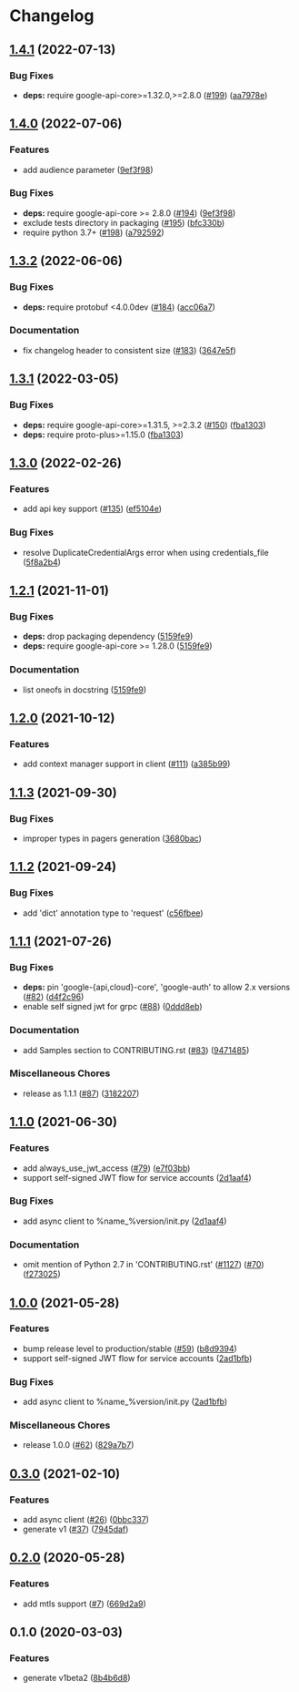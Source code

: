 # Changelog

## [1.4.1](https://github.com/googleapis/python-memcache/compare/v1.4.0...v1.4.1) (2022-07-13)


### Bug Fixes

* **deps:** require google-api-core>=1.32.0,>=2.8.0 ([#199](https://github.com/googleapis/python-memcache/issues/199)) ([aa7978e](https://github.com/googleapis/python-memcache/commit/aa7978edd9b6fbe831775622ed3066e39112c2b1))

## [1.4.0](https://github.com/googleapis/python-memcache/compare/v1.3.2...v1.4.0) (2022-07-06)


### Features

* add audience parameter ([9ef3f98](https://github.com/googleapis/python-memcache/commit/9ef3f98e1fb6d73ff9a0f3a9dc9fd74c60ba8c78))


### Bug Fixes

* **deps:** require google-api-core >= 2.8.0 ([#194](https://github.com/googleapis/python-memcache/issues/194)) ([9ef3f98](https://github.com/googleapis/python-memcache/commit/9ef3f98e1fb6d73ff9a0f3a9dc9fd74c60ba8c78))
* exclude tests directory in packaging ([#195](https://github.com/googleapis/python-memcache/issues/195)) ([bfc330b](https://github.com/googleapis/python-memcache/commit/bfc330ba0db806ae59a1880414fb6404d78c3ea1))
* require python 3.7+ ([#198](https://github.com/googleapis/python-memcache/issues/198)) ([a792592](https://github.com/googleapis/python-memcache/commit/a792592877e7ff83d5afe631dcf4d2246d33966c))

## [1.3.2](https://github.com/googleapis/python-memcache/compare/v1.3.1...v1.3.2) (2022-06-06)


### Bug Fixes

* **deps:** require protobuf <4.0.0dev ([#184](https://github.com/googleapis/python-memcache/issues/184)) ([acc06a7](https://github.com/googleapis/python-memcache/commit/acc06a7c8564d272617a66456ac2a002b463443f))


### Documentation

* fix changelog header to consistent size ([#183](https://github.com/googleapis/python-memcache/issues/183)) ([3647e5f](https://github.com/googleapis/python-memcache/commit/3647e5f70d1d43e388d25f11fee9d730c453732d))

## [1.3.1](https://github.com/googleapis/python-memcache/compare/v1.3.0...v1.3.1) (2022-03-05)


### Bug Fixes

* **deps:** require google-api-core>=1.31.5, >=2.3.2 ([#150](https://github.com/googleapis/python-memcache/issues/150)) ([fba1303](https://github.com/googleapis/python-memcache/commit/fba130344bb07512d8fc0355c2c2da158d9be8ff))
* **deps:** require proto-plus>=1.15.0 ([fba1303](https://github.com/googleapis/python-memcache/commit/fba130344bb07512d8fc0355c2c2da158d9be8ff))

## [1.3.0](https://github.com/googleapis/python-memcache/compare/v1.2.1...v1.3.0) (2022-02-26)


### Features

* add api key support ([#135](https://github.com/googleapis/python-memcache/issues/135)) ([ef5104e](https://github.com/googleapis/python-memcache/commit/ef5104e0922d980c0023b65665f29f27c14cddcc))


### Bug Fixes

* resolve DuplicateCredentialArgs error when using credentials_file ([5f8a2b4](https://github.com/googleapis/python-memcache/commit/5f8a2b4fe5fcc0c4a2be6b9f8529f4ceacbf6421))

## [1.2.1](https://www.github.com/googleapis/python-memcache/compare/v1.2.0...v1.2.1) (2021-11-01)


### Bug Fixes

* **deps:** drop packaging dependency ([5159fe9](https://www.github.com/googleapis/python-memcache/commit/5159fe99b200979b54ce76633a7b8cda87931eee))
* **deps:** require google-api-core >= 1.28.0 ([5159fe9](https://www.github.com/googleapis/python-memcache/commit/5159fe99b200979b54ce76633a7b8cda87931eee))


### Documentation

* list oneofs in docstring ([5159fe9](https://www.github.com/googleapis/python-memcache/commit/5159fe99b200979b54ce76633a7b8cda87931eee))

## [1.2.0](https://www.github.com/googleapis/python-memcache/compare/v1.1.3...v1.2.0) (2021-10-12)


### Features

* add context manager support in client ([#111](https://www.github.com/googleapis/python-memcache/issues/111)) ([a385b99](https://www.github.com/googleapis/python-memcache/commit/a385b993b2473a01256042cc2c560f872c6b8c13))

## [1.1.3](https://www.github.com/googleapis/python-memcache/compare/v1.1.2...v1.1.3) (2021-09-30)


### Bug Fixes

* improper types in pagers generation ([3680bac](https://www.github.com/googleapis/python-memcache/commit/3680bac8c702cc0313b06dbec3c0c6512ac4a58a))

## [1.1.2](https://www.github.com/googleapis/python-memcache/compare/v1.1.1...v1.1.2) (2021-09-24)


### Bug Fixes

* add 'dict' annotation type to 'request' ([c56fbee](https://www.github.com/googleapis/python-memcache/commit/c56fbee0ffedac37a80bca5ca3028c53753ada5a))

## [1.1.1](https://www.github.com/googleapis/python-memcache/compare/v1.1.0...v1.1.1) (2021-07-26)


### Bug Fixes

* **deps:** pin 'google-{api,cloud}-core', 'google-auth' to allow 2.x versions ([#82](https://www.github.com/googleapis/python-memcache/issues/82)) ([d4f2c96](https://www.github.com/googleapis/python-memcache/commit/d4f2c965c13c28f97bda9aa8ab570529747bd68d))
* enable self signed jwt for grpc ([#88](https://www.github.com/googleapis/python-memcache/issues/88)) ([0ddd8eb](https://www.github.com/googleapis/python-memcache/commit/0ddd8eb6c91b799d443e4d09a20adcd25d9ef70a))


### Documentation

* add Samples section to CONTRIBUTING.rst ([#83](https://www.github.com/googleapis/python-memcache/issues/83)) ([9471485](https://www.github.com/googleapis/python-memcache/commit/94714851060def4b68ec065ae435b71ce94f41bc))


### Miscellaneous Chores

* release as 1.1.1 ([#87](https://www.github.com/googleapis/python-memcache/issues/87)) ([3182207](https://www.github.com/googleapis/python-memcache/commit/31822078c9a27c26f303f51106ccb0af587a35e4))

## [1.1.0](https://www.github.com/googleapis/python-memcache/compare/v1.0.0...v1.1.0) (2021-06-30)


### Features

* add always_use_jwt_access ([#79](https://www.github.com/googleapis/python-memcache/issues/79)) ([e7f03bb](https://www.github.com/googleapis/python-memcache/commit/e7f03bb915eb523afcb72ec0d2dd275739f485e5))
* support self-signed JWT flow for service accounts ([2d1aaf4](https://www.github.com/googleapis/python-memcache/commit/2d1aaf439d096857a727752ae129852b279c3658))


### Bug Fixes

* add async client to %name_%version/init.py ([2d1aaf4](https://www.github.com/googleapis/python-memcache/commit/2d1aaf439d096857a727752ae129852b279c3658))


### Documentation

* omit mention of Python 2.7 in 'CONTRIBUTING.rst' ([#1127](https://www.github.com/googleapis/python-memcache/issues/1127)) ([#70](https://www.github.com/googleapis/python-memcache/issues/70)) ([f273025](https://www.github.com/googleapis/python-memcache/commit/f273025fedad32be0b766e40ab99b445f529cd13))

## [1.0.0](https://www.github.com/googleapis/python-memcache/compare/v0.3.0...v1.0.0) (2021-05-28)


### Features

* bump release level to production/stable ([#59](https://www.github.com/googleapis/python-memcache/issues/59)) ([b8d9394](https://www.github.com/googleapis/python-memcache/commit/b8d9394dd34b97ddd68f8c73a5f516ba5294a70c))
* support self-signed JWT flow for service accounts ([2ad1bfb](https://www.github.com/googleapis/python-memcache/commit/2ad1bfbee1f847c1b150b0e1595faba63f42d768))


### Bug Fixes

* add async client to %name_%version/init.py ([2ad1bfb](https://www.github.com/googleapis/python-memcache/commit/2ad1bfbee1f847c1b150b0e1595faba63f42d768))


### Miscellaneous Chores

* release 1.0.0 ([#62](https://www.github.com/googleapis/python-memcache/issues/62)) ([829a7b7](https://www.github.com/googleapis/python-memcache/commit/829a7b7b0cfedb3a18a61158d7aa949b178ae4fe))

## [0.3.0](https://www.github.com/googleapis/python-memcache/compare/v0.2.0...v0.3.0) (2021-02-10)


### Features

* add async client ([#26](https://www.github.com/googleapis/python-memcache/issues/26)) ([0bbc337](https://www.github.com/googleapis/python-memcache/commit/0bbc337594e2a44c51a5b372670d72499592e2e0))
* generate v1 ([#37](https://www.github.com/googleapis/python-memcache/issues/37)) ([7945daf](https://www.github.com/googleapis/python-memcache/commit/7945dafbbee1b21efc733e079044db77e880a10a))

## [0.2.0](https://www.github.com/googleapis/python-memcache/compare/v0.1.0...v0.2.0) (2020-05-28)


### Features

* add mtls support ([#7](https://www.github.com/googleapis/python-memcache/issues/7)) ([669d2a9](https://www.github.com/googleapis/python-memcache/commit/669d2a985877971fb6c1eb0ad97806fbcfcc7399))

## 0.1.0 (2020-03-03)


### Features

* generate v1beta2 ([8b4b6d8](https://www.github.com/googleapis/python-memcache/commit/8b4b6d888b5181deedc87436165e1ed327fe26f5))

